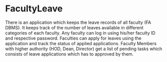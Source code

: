 # FacultyLeave

There is an application which keeps the leave records of all faculty (FA DBMS). It keeps track of the number of leaves available in different categories of each faculty. Any faculty can log in using his/her faculty ID and respective password. Faculties can apply for leaves using the application and track the status of applied applications. Faculty Members with higher authority (HOD, Dean, Director) get a list of pending tasks which consists of leave applications which has to approved by them.
